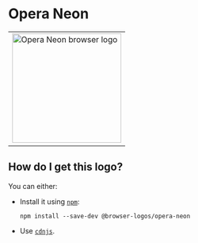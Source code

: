 # Opera Neon

<table>
    <tr height=230>
        <td>
            <a href="https://github.com/alrra/browser-logos/tree/96dfdf36fa22bfe3a231ee9a1163edf856b99359/src/opera-neon">
                <img width=220 src="https://raw.githubusercontent.com/alrra/browser-logos/96dfdf36fa22bfe3a231ee9a1163edf856b99359/src/opera-neon/opera-neon_512x512.png" alt="Opera Neon browser logo">
            </a>
        </td>
    </tr>
</table>

## How do I get this logo?

You can either:

* Install it using [`npm`][npm]:

  `npm install --save-dev @browser-logos/opera-neon`

* Use [`cdnjs`][cdnjs].

<!-- Link labels: -->

[cdnjs]: https://cdnjs.com/libraries/browser-logos
[npm]: https://www.npmjs.com/
